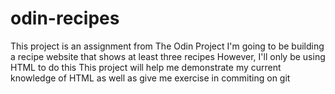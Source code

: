 # odin-recipes

This project is an assignment from The Odin Project
I'm going to be building a recipe website that shows at least three recipes
However, I'll only be using HTML to do this
This project will help me demonstrate my current knowledge of HTML as well as give me exercise in commiting on git